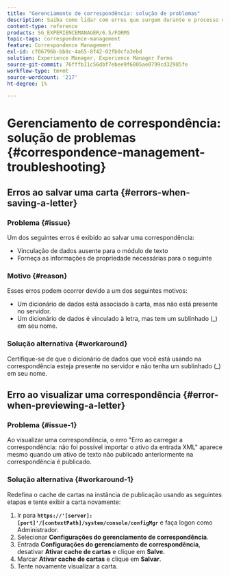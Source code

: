 ```yaml
---
title: "Gerenciamento de correspondência: solução de problemas"
description: Saiba como lidar com erros que surgem durante o processo de salvar uma correspondência em um ambiente do AEM Forms.
content-type: reference
products: SG_EXPERIENCEMANAGER/6.5/FORMS
topic-tags: correspondence-management
feature: Correspondence Management
exl-id: cf06796b-bb8c-4a65-8f42-02fb0cfa3ebd
solution: Experience Manager, Experience Manager Forms
source-git-commit: 76fffb11c56dbf7ebee9f6805ae0799cd32985fe
workflow-type: tm+mt
source-wordcount: '217'
ht-degree: 1%

---
```


# Gerenciamento de correspondência: solução de problemas {#correspondence-management-troubleshooting}

## Erros ao salvar uma carta {#errors-when-saving-a-letter}

### Problema {#issue}

Um dos seguintes erros é exibido ao salvar uma correspondência:

* Vinculação de dados ausente para o módulo de texto
* Forneça as informações de propriedade necessárias para o seguinte

### Motivo {#reason}

Esses erros podem ocorrer devido a um dos seguintes motivos:

* Um dicionário de dados está associado à carta, mas não está presente no servidor.
* Um dicionário de dados é vinculado à letra, mas tem um sublinhado (_) em seu nome.

### Solução alternativa {#workaround}

Certifique-se de que o dicionário de dados que você está usando na correspondência esteja presente no servidor e não tenha um sublinhado (_) em seu nome.

## Erro ao visualizar uma correspondência {#error-when-previewing-a-letter}

### Problema {#issue-1}

Ao visualizar uma correspondência, o erro &quot;Erro ao carregar a correspondência: não foi possível importar o ativo da entrada XML&quot; aparece mesmo quando um ativo de texto não publicado anteriormente na correspondência é publicado.

### Solução alternativa {#workaround-1}

Redefina o cache de cartas na instância de publicação usando as seguintes etapas e tente exibir a carta novamente:

1. Ir para **`https://'[server]:[port]'/[contextPath]/system/console/configMgr`** e faça logon como Administrador.
1. Selecionar **Configurações do gerenciamento de correspondência**.
1. Entrada **Configurações do gerenciamento de correspondência**, desativar **Ativar cache de cartas** e clique em **Salve.**
1. Marcar **Ativar cache de cartas** e clique em **Salvar**.
1. Tente novamente visualizar a carta.
